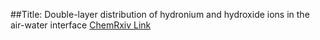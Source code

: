 ##Title: Double-layer distribution of hydronium and hydroxide ions in the air-water interface
[ChemRxiv Link](https://chemrxiv.org/engage/chemrxiv/article-details/64a1f26aba3e99daef69917a)
